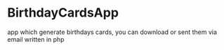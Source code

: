 # BirthdayCardsApp
app which generate birthdays cards, you can download or sent them via email written in php
